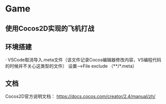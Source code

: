 # Game

## 使用Cocos2D实现的飞机打战

## 环境搭建
· VSCode取消导入.meta文件（该文件记录Cocos编辑器修改内容，VS编程代码的时候并不关心这类型的文件）
设置——>File exclude （**/*.meta）


## 文档
Cocos2D官方说明文档： https://docs.cocos.com/creator/2.4/manual/zh/